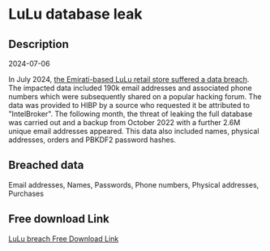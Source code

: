 # LuLu database leak

## Description

2024-07-06

In July 2024, <a href="https://www.csoonline.com/article/2516119/hackers-steal-data-of-200k-lulu-customers-in-an-alleged-breach.html" target="_blank" rel="noopener">the Emirati-based LuLu retail store suffered a data breach</a>. The impacted data included 190k email addresses and associated phone numbers which were subsequently shared on a popular hacking forum. The data was provided to HIBP by a source who requested it be attributed to &quot;IntelBroker&quot;. The following month, the threat of leaking the full database was carried out and a backup from October 2022 with a further 2.6M unique email addresses appeared. This data also included names, physical addresses, orders and PBKDF2 password hashes.

## Breached data

Email addresses, Names, Passwords, Phone numbers, Physical addresses, Purchases

## Free download Link

[LuLu breach Free Download Link](https://tinyurl.com/2b2k277t)
